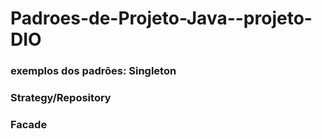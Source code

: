 # Padroes-de-Projeto-Java--projeto-DIO
 
### exemplos dos padrões: Singleton
### Strategy/Repository
### Facade
